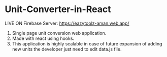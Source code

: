 # Unit-Converter-in-React
LIVE ON Firebase Server: https://eazytoolz-aman.web.app/
1. Single page unit conversion web application.
2. Made with react using hooks.
3. This application is highly scalable in case of future expansion of adding new units the developer just need to edit data.js file. 
